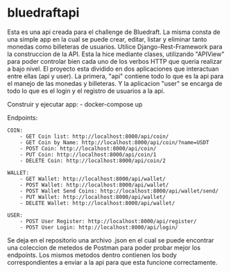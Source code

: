 # bluedraftapi

Esta es una api creada para el challenge de Bluedraft. La misma consta de una simple app en la cual se puede crear, editar, listar y eliminar tanto monedas como billeteras de usuarios. Utilice Django-Rest-Framework para la construccion de la API. Esta la hice mediante clases, utilizando "APIView" para poder controlar bien cada uno de los verbos HTTP que queria realizar a bajo nivel. El proyecto esta dividido en dos aplicaciones que interactuan entre ellas (api y user). La primera, "api" contiene todo lo que es la api para el manejo de las monedas y billeteras. Y la aplicacion "user" se encarga de todo lo que es el login y el registro de usuarios a la api.

Construir y ejecutar app:
    - docker-compose up

Endpoints:

    COIN:
        - GET Coin list: http://localhost:8000/api/coin/
        - GET Coin by Name: http://localhost:8000/api/coin/?name=USDT
        - POST Coin: http://localhost:8000/api/coin/
        - PUT Coin: http://localhost:8000/api/coin/1
        - DELETE Coin: http://localhost:8000/api/coin/2

    WALLET:
        - GET Wallet: http://localhost:8000/api/wallet/
        - POST Wallet: http://localhost:8000/api/wallet/
        - POST Wallet Send Coins: http://localhost:8000/api/wallet/send/
        - PUT Wallet: http://localhost:8000/api/wallet/
        - DELETE Wallet: http://localhost:8000/api/wallet/

    USER:
        - POST User Register: http://localhost:8000/api/register/
        - POST User Login: http://localhost:8000/api/login/

Se deja en el repositorio una archivo .json en el cual se puede encontrar una coleccion de metedos de Postman para poder probar mejor los endpoints.
Los mismos metodos dentro contienen los body correspondientes a enviar a la api para que esta funcione correctamente.
